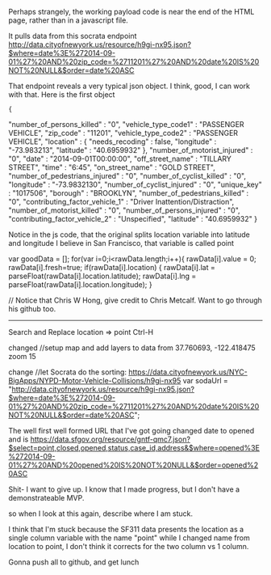 Perhaps strangely, the working payload code is near the end of the HTML page, 
rather than in a javascript file.

It pulls data from this socrata endpoint
http://data.cityofnewyork.us/resource/h9gi-nx95.json?$where=date%3E%272014-09-01%27%20AND%20zip_code=%2711201%27%20AND%20date%20IS%20NOT%20NULL&$order=date%20ASC

That endpoint reveals a very typical json object.   I think, good, I can work with that.
Here is the first object

    {
  "number_of_persons_killed" : "0",
  "vehicle_type_code1" : "PASSENGER VEHICLE",
  "zip_code" : "11201",
  "vehicle_type_code2" : "PASSENGER VEHICLE",
  "location" : {
    "needs_recoding" : false,
    "longitude" : "-73.983213",
    "latitude" : "40.6959932"
  },
  "number_of_motorist_injured" : "0",
  "date" : "2014-09-01T00:00:00",
  "off_street_name" : "TILLARY STREET",
  "time" : "6:45",
  "on_street_name" : "GOLD STREET",
  "number_of_pedestrians_injured" : "0",
  "number_of_cyclist_killed" : "0",
  "longitude" : "-73.9832130",
  "number_of_cyclist_injured" : "0",
  "unique_key" : "1017506",
  "borough" : "BROOKLYN",
  "number_of_pedestrians_killed" : "0",
  "contributing_factor_vehicle_1" : "Driver Inattention/Distraction",
  "number_of_motorist_killed" : "0",
  "number_of_persons_injured" : "0",
  "contributing_factor_vehicle_2" : "Unspecified",
  "latitude" : "40.6959932"
}

<!---->
Notice in the js code, that the original splits location variable into latitude and longitude
I believe in San Francisco, that variable is called point

 var goodData = [];
    for(var i=0;i<rawData.length;i++){
      rawData[i].value = 0;
      rawData[i].fresh=true;
      if(rawData[i].location) {
        rawData[i].lat = parseFloat(rawData[i].location.latitude);
        rawData[i].lng = parseFloat(rawData[i].location.longitude); 
      }
<!---->
      
//
Notice that Chris W Hong, give credit to Chris Metcalf.
Want to go through his github too.

---

Search and Replace location => point
Ctrl-H

changed
  //setup map and add layers
to data from
37.760693, -122.418475
zoom 15


change
 //let Socrata do the sorting:
  https://data.cityofnewyork.us/NYC-BigApps/NYPD-Motor-Vehicle-Collisions/h9gi-nx95
  var sodaUrl = "http://data.cityofnewyork.us/resource/h9gi-nx95.json?$where=date%3E%272014-09-01%27%20AND%20zip_code=%2711201%27%20AND%20date%20IS%20NOT%20NULL&$order=date%20ASC";


The well first well formed URL that I've got going changed date to opened and is 
https://data.sfgov.org/resource/gntf-qmc7.json?$select=point,closed,opened,status,case_id,address&$where=opened%3E%272014-09-01%27%20AND%20opened%20IS%20NOT%20NULL&$order=opened%20ASC

Shit-   I want to give up.   I know that I made progress, but I don't have a demonstrateable MVP.

so when I look at this again, describe where I am stuck.

I think that I'm stuck because the SF311 data presents the location as a single column variable with the name "point"
while I changed name from location to point, I don't think it corrects for the two column vs 1 column.

Gonna push all to github, and get lunch



